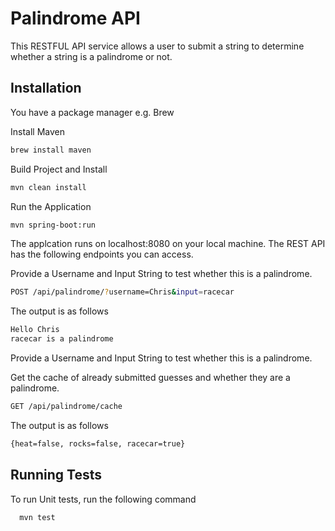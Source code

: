 
# Palindrome API

This RESTFUL API service allows a user to submit a string to determine whether a string is a palindrome or not.

## Installation

You have a package manager e.g. Brew

Install Maven
```bash
brew install maven
```

Build Project and Install
```bash
mvn clean install
```
Run the Application
```bash
mvn spring-boot:run
```
The applcation runs on localhost:8080 on your local machine.
The REST API has the following endpoints you can access.

Provide a Username and Input String to test whether this is a palindrome.
```bash
POST /api/palindrome/?username=Chris&input=racecar
```

The output is as follows
```bash
Hello Chris
racecar is a palindrome
```


Provide a Username and Input String to test whether this is a palindrome.


Get the cache of already submitted guesses and whether they are a palindrome.
```bash
GET /api/palindrome/cache
```

The output is as follows
```bash
{heat=false, rocks=false, racecar=true}
```    
## Running Tests

To run Unit tests, run the following command
```bash
  mvn test
```

